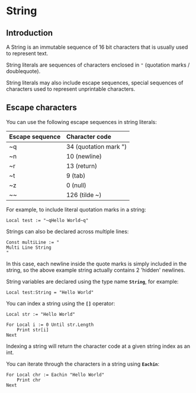 # String

## Introduction

A String is an immutable sequence of 16 bit characters that is usually used to represent text.

String literals are sequences of characters enclosed in `"` (quotation marks / doublequote).

String literals may also include escape sequences, special sequences of characters used to represent unprintable characters.

## Escape characters

You can use the following escape sequences in string literals:

| Escape sequence | Character code
|:----------------|:--------------
| ~q              | 34 (quotation mark ")
| ~n              | 10 (newline)
| ~r              | 13 (return)
| ~t              | 9 (tab)
| ~z              | 0 (null)
| ~~              | 126 (tilde ~)

For example, to include literal quotation marks in a string:

```monkey
Local test := "~qHello World~q"
```

Strings can also be declared across multiple lines:

```monkey
Const multiLine := "
Multi Line String
"
```

In this case, each newline inside the quote marks is simply included in the string, so the above example string actually contains 2 'hidden' newlines.

String variables are declared using the type name **`String`**, for example:

```monkey
Local test:String = "Hello World"
```

You can index a string using the **`[]`** operator:

```monkey
Local str := "Hello World"

For Local i := 0 Until str.Length
    Print str[i]
Next
```

Indexing a string will return the character code at a given string index as an int.

You can iterate through the characters in a string using **`Eachin`**:

```monkey
For Local chr := Eachin "Hello World"
    Print chr
Next
```

<!--
Strings have a number of useful methods including [[types.String.Slice|Slice]], [[types.String.Find|Find]] and [[types.String.Split|Split]]. For more information on strings, please see the [[types.String|String]] API reference.
-->
